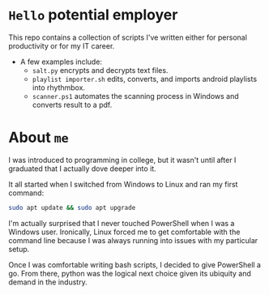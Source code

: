 # `Hello` potential employer

This repo contains a collection of scripts I've written either for personal productivity or for my IT career.
- A few examples include:
  - `salt.py` encrypts and decrypts text files.
  - `playlist importer.sh` edits, converts, and imports android playlists into rhythmbox.
  - `scanner.ps1` automates the scanning process in Windows and converts result to a pdf.

# About `me`

I was introduced to programming in college, but it wasn't until after I graduated that I actually dove deeper into it.

It all started when I switched from Windows to Linux and ran my first command:
```sh
sudo apt update && sudo apt upgrade
```
I'm actually surprised that I never touched PowerShell when I was a Windows user. Ironically, Linux forced me to get comfortable with the command line because I was always running into issues with my particular setup.

Once I was comfortable writing bash scripts, I decided to give PowerShell a go. From there, python was the logical next choice given its ubiquity and demand in the industry.
